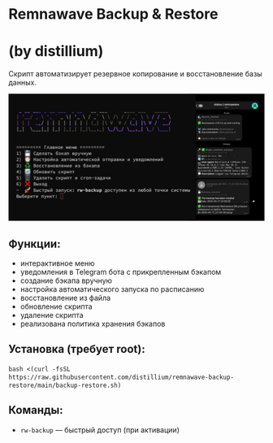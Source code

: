 # Remnawave Backup & Restore
#       (by distillium)
Скрипт автоматизирует резервное копирование и восстановление базы данных.

![screenshot](screenshot.png)

## Функции:
- интерактивное меню
- уведомления в Telegram бота с прикрепленным бэкапом
- создание бэкапа вручную
- настройка автоматического запуска по расписанию
- восстановление из файла
- обновление скрипта
- удаление скрипта
- реализована политика хранения бэкапов

## Установка (требует root):
```
bash <(curl -fsSL https://raw.githubusercontent.com/distillium/remnawave-backup-restore/main/backup-restore.sh)
```
## Команды:
- `rw-backup` — быстрый доступ (при активации)
